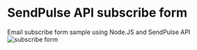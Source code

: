 # SendPulse API subscribe form
Email subscribe form sample using Node.JS and SendPulse API
![subscribe form](https://monosnap.com/file/38RPmmgcLcxI78UnbYmArtINbta7ex.png)

